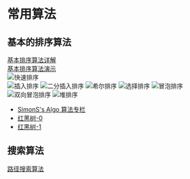 # 常用算法
## 基本的排序算法
[基本排序算法详解](http://blog.csdn.net/litong09282039/article/details/46332127)<br/>
[基本排序算法演示](http://www.91ctc.com/html5_show/)<br/>
![快速排序](http://img.blog.csdn.net/20150805112443608)<br/>
![插入排序](http://img.blog.csdn.net/20150805093133431)
![二分插入排序](http://img.blog.csdn.net/20150807152426921)
![希尔排序](http://img.blog.csdn.net/20150807153227088)
![选择排序](http://img.blog.csdn.net/20150807153227088)
![冒泡排序](http://img.blog.csdn.net/20150811164218318)
![双向冒泡排序](http://img.blog.csdn.net/20150812164903579)
![堆排序](http://img.blog.csdn.net/20150826101207480)
* [SimonS's Algo 算法专栏](https://zhuanlan.zhihu.com/simons)
* [红黑树-0](http://www.importnew.com/21818.html)
* [红黑树-1](http://www.importnew.com/21822.html)<br/>

## 搜索算法
[路径搜索算法](http://www.webhek.com/pathfinding)

